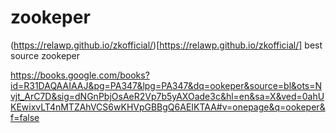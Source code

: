 # zookeper

(https://relawp.github.io/zkofficial/)[https://relawp.github.io/zkofficial/] best source zookeper

https://books.google.com/books?id=R31DAQAAIAAJ&pg=PA347&lpg=PA347&dq=ookeper&source=bl&ots=Nvjt_ArC7D&sig=dNGnPbjOsAeR2Vp7b5yAXOade3c&hl=en&sa=X&ved=0ahUKEwixvLT4nMTZAhVCS6wKHVpGBBgQ6AEIKTAA#v=onepage&q=ookeper&f=false
